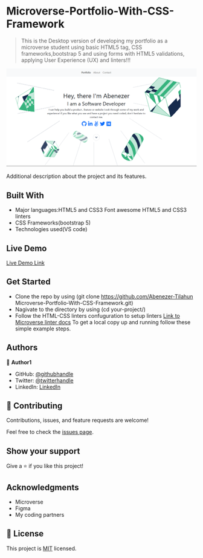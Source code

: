 # Microverse-Portfolio-With-CSS-Framework
> This is the Desktop version  of developing my portfolio as a microverse student  using basic HTML5 tag, CSS frameworks,bootstrap 5 and  using forms with HTML5 validations, applying User Experience (UX) and linters!!!

![screenshot](images/Project-Screenshoot.PNG)

Additional description about the project and its features.

## Built With

- Major languages:HTML5 and CSS3 Font awesome HTML5 and CSS3 linters
- CSS Frameworks(bootstrap 5)
- Technologies used(VS code)

## Live Demo

[Live Demo Link](https://abenezer-tilahun.github.io/Microverse-Portfolio-With-CSS-Framework/)

## Get Started

- Clone the repo by using (git clone https://github.com/Abenezer-Tilahun Microverse-Portfolio-With-CSS-Framework.git)
- Nagivate to the directory by using (cd your-project/)
- Follow the HTML-CSS linters confuguration to setup linters [Link to Microverse linter docs](https://github.com/microverseinc/linters-config/tree/master/html-css)
To get a local copy up and running follow these simple example steps.


## Authors

👤 **Author1**

- GitHub: [@githubhandle](https://github.com/Abenezer-Tilahun)
- Twitter: [@twitterhandle](https://twitter.com/AbenezerTilah11)
- LinkedIn: [LinkedIn](linkedin.com/in/abenezer-tilahun-4b4b43137)

## 🤝 Contributing

Contributions, issues, and feature requests are welcome!

Feel free to check the [issues page](../../issues/).


## Show your support

Give a ⭐️ if you like this project!


## Acknowledgments

- Microverse
- Figma
- My coding partners


## 📝 License

This project is [MIT](./MIT.md) licensed.
